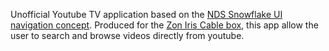 Unofficial Youtube TV application based on the <a href="/projects/07_snowflake/">NDS Snowflake UI navigation concept</a>. Produced for the <a href="/projects/06_zon/">Zon Iris Cable box</a>, this app allow the user to search and browse videos directly from youtube.